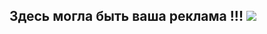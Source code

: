 ## Здесь могла быть ваша реклама !!! ![](https://github.githubassets.com/images/icons/emoji/octocat.png)
